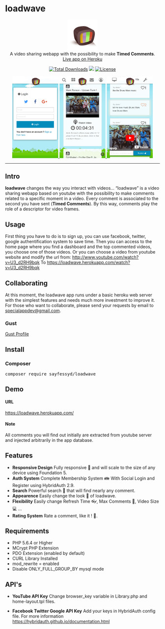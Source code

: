 # loadwave

<p align="center">
    <a href="https://loadwave.herokuapp.com/">
        <img width="100" src="https://raw.githubusercontent.com/sayfessyd/loadwave/master/public/img/loadwave3.png"><br>
    </a>
    A video sharing webapp with the possibility to make <b>Timed Comments</b>.<br>
    <a href="https://loadwave.herokuapp.com/">Live app on Heroku</a>
</p>

<p align="center">
    <a href="https://packagist.org/packages/sayfessyd/loadwave"><img src="https://img.shields.io/packagist/dt/sayfessyd/loadwave.svg" alt="Total Downloads"></a>
    <a href="https://packagist.org/packages/sayfessyd/loadwave"><img src="https://img.shields.io/packagist/php-v/sayfessyd/loadwave.svg"></a>
    <a href="https://github.com/sayfessyd/loadwave/blob/master/LICENSE"><img src="https://img.shields.io/github/license/sayfessyd/loadwave.svg" alt="License"></a>
</p>

<div align="center">
    <a href="https://loadwave.herokuapp.com/">
        <img src="https://raw.githubusercontent.com/sayfessyd/loadwave/master/public/screenshots/auth.jpg" width="150">
    </a>
    <a href="https://loadwave.herokuapp.com/">
        <img src="https://raw.githubusercontent.com/sayfessyd/loadwave/master/public/screenshots/home.jpg" width="150">
    </a>
    <a href="https://loadwave.herokuapp.com/">
        <img src="https://raw.githubusercontent.com/sayfessyd/loadwave/master/public/screenshots/app.jpg" width="150">
    </a>
</div>

------

## Intro
**loadwave** changes the way you interact with videos... “loadwave” is a video sharing webapp based on youtube with the possibility to make comments related to a specific moment in a video. Every comment is associated to the second you have sent (**Timed Comments**). By this way, comments play the role of a descriptor for video frames.


## Usage
First thing you have to do is to sign up, you can use facebook, twitter, google authentification system to save time. Then you can access to the home page where you find a dashboard and the top commented videos, you choose one of those videos. Or you can choose a video from youtube website and modify the url from: http://www.youtube.com/watch?v=U3_d2RH9bqk To https://loadwave.herokuapp.com/watch?v=U3_d2RH9bqk

## Collaborating
At this moment, the loadwave app runs under a basic heroku web server with the simplest features and needs much more investment to improve it. For those who want to collaborate, please send your requests by email to specialappdev@gmail.com.
### Gust
<a href="https://gust.com/companies/loadwave">Gust Profile</a>

## Install

### Composer
<pre>
composer require sayfessyd/loadwave
</pre>

## Demo
#### URL
<a href="https://loadwave.herokuapp.com/">https://loadwave.herokuapp.com/</a>
#### Note
All comments you will find out initially are extracted from youtube server and injected arbitrarily in the app database.


## Features
+ **Responsive Design** Fully responsive :iphone: and will scale to the size of any device using Foundation 5.
+ **Auth System** Complete Membership System  :family: With Social Login and Register using HybridAuth 2.9.
+ **Search** Powerful search :mag_right: that will find nearly any comment.
+ **Appearence** Easily change the look  :necktie: of loadwave.
+ **Flexibility** Easily change Refresh Time :eyeglasses:, Max Comments :speech_balloon:, Video Size :computer: ...
+ **Rating System** Rate a comment, like it ! :sparkling_heart:.

## Requirements
+ PHP 5.6.4 or Higher
+ MCrypt PHP Extension
+ PDO Extension (enabled by default)
+ CURL Library Installed
+ mod_rewrite = enabled
+ Disable ONLY_FULL_GROUP_BY mysql mode

## API's
+ **YouTube API Key**
Change browser_key variable in Library.php and home-layout.tpl files.

+ **Facebook Twitter Google API Key**
Add your keys in HybridAuth config file. For more information https://hybridauth.github.io/documentation.html

